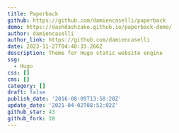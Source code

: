 ```yaml
---
title: Paperback
github: https://github.com/damiencaselli/paperback
demo: https://dashdashzako.github.io/paperback-demo/
author: damiencaselli
author_link: https://github.com/damiencaselli
date: 2023-11-27T04:48:33.266Z
description: Theme for Hugo static website engine
ssg:
  - Hugo
css: []
cms: []
category: []
draft: false
publish_date: '2016-08-09T13:58:20Z'
update_date: '2021-04-02T08:52:02Z'
github_star: 43
github_fork: 18
---
```

